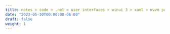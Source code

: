 ```yaml
---
title: notes > code > .net > user interfaces > winui 3 > xaml > mvvm pattern
date: "2023-05-30T00:00:00-06:00"
draft: false
weight: 1
---
```

